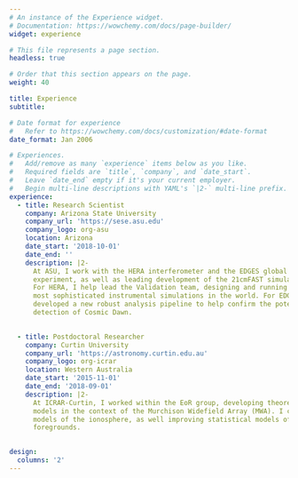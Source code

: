 ```yaml
---
# An instance of the Experience widget.
# Documentation: https://wowchemy.com/docs/page-builder/
widget: experience

# This file represents a page section.
headless: true

# Order that this section appears on the page.
weight: 40

title: Experience
subtitle:

# Date format for experience
#   Refer to https://wowchemy.com/docs/customization/#date-format
date_format: Jan 2006

# Experiences.
#   Add/remove as many `experience` items below as you like.
#   Required fields are `title`, `company`, and `date_start`.
#   Leave `date_end` empty if it's your current employer.
#   Begin multi-line descriptions with YAML's `|2-` multi-line prefix.
experience:
  - title: Research Scientist
    company: Arizona State University
    company_url: 'https://sese.asu.edu'
    company_logo: org-asu
    location: Arizona
    date_start: '2018-10-01'
    date_end: ''
    description: |2-
      At ASU, I work with the HERA interferometer and the EDGES global signal
      experiment, as well as leading development of the 21cmFAST simulation package.
      For HERA, I help lead the Validation team, designing and running some of the 
      most sophisticated instrumental simulations in the world. For EDGES, I have 
      developed a new robust analysis pipeline to help confirm the potential first-ever
      detection of Cosmic Dawn.
        

  - title: Postdoctoral Researcher
    company: Curtin University
    company_url: 'https://astronomy.curtin.edu.au'
    company_logo: org-icrar
    location: Western Australia
    date_start: '2015-11-01'
    date_end: '2018-09-01'
    description: |2-
      At ICRAR-Curtin, I worked within the EoR group, developing theoretical 
      models in the context of the Murchison Widefield Array (MWA). I contributed to
      models of the ionosphere, as well improving statistical models of bright 
      foregrounds.
    

design:
  columns: '2'
---
```

